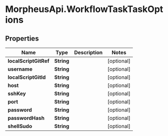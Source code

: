 # MorpheusApi.WorkflowTaskTaskOptions

## Properties

Name | Type | Description | Notes
------------ | ------------- | ------------- | -------------
**localScriptGitRef** | **String** |  | [optional] 
**username** | **String** |  | [optional] 
**localScriptGitId** | **String** |  | [optional] 
**host** | **String** |  | [optional] 
**sshKey** | **String** |  | [optional] 
**port** | **String** |  | [optional] 
**password** | **String** |  | [optional] 
**passwordHash** | **String** |  | [optional] 
**shellSudo** | **String** |  | [optional] 


